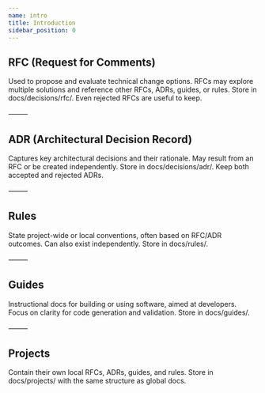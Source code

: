 ```yaml
---
name: intro
title: Introduction
sidebar_position: 0
---
```


## RFC (Request for Comments)

Used to propose and evaluate technical change options. RFCs may explore multiple solutions and reference other RFCs, ADRs, guides, or rules. Store in docs/decisions/rfc/. Even rejected RFCs are useful to keep.

⸻

## ADR (Architectural Decision Record)

Captures key architectural decisions and their rationale. May result from an RFC or be created independently. Store in docs/decisions/adr/. Keep both accepted and rejected ADRs.

⸻

## Rules

State project-wide or local conventions, often based on RFC/ADR outcomes. Can also exist independently. Store in docs/rules/.

⸻

## Guides

Instructional docs for building or using software, aimed at developers. Focus on clarity for code generation and validation. Store in docs/guides/.

⸻

## Projects

Contain their own local RFCs, ADRs, guides, and rules. Store in docs/projects/ with the same structure as global docs.
